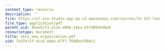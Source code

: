 ```yaml
---
content_type: resource
description: ''
file: https://ol-ocw-studio-app-qa.s3.amazonaws.com/courses/15-322-leading-organizations-ii-fall-2003/7e37e71fdca2ebba47ff7660baf884c2_ses1_new_organization.pdf
file_type: application/pdf
parent_uid: 85eb5cf3-e12a-a956-24ea-91f405b548e8
resourcetype: Document
title: ses1_new_organization.pdf
uid: 7e37e71f-dca2-ebba-47ff-7660baf884c2
---
```

